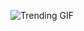![Trending GIF](https://media4.giphy.com/media/v1.Y2lkPThiYjIxNzcyZ2c0MHZjanhpYWpxMDVjNmdwdWlkNm9wejFpMml6dHBsOHVkd2dpeCZlcD12MV9naWZzX3NlYXJjaCZjdD1n/bGgsc5mWoryfgKBx1u/giphy.gif)
